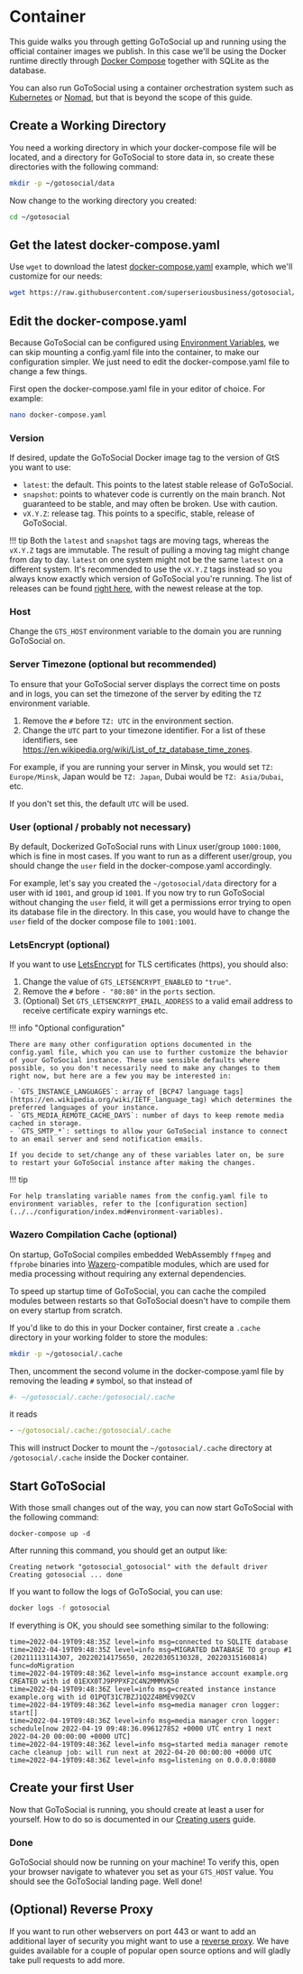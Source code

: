 # Container

This guide walks you through getting GoToSocial up and running using the official container images we publish. In this case we'll be using the Docker runtime directly through [Docker Compose](https://docs.docker.com/compose) together with SQLite as the database.

You can also run GoToSocial using a container orchestration system such as [Kubernetes](https://kubernetes.io/) or [Nomad](https://www.nomadproject.io/), but that is beyond the scope of this guide.

## Create a Working Directory

You need a working directory in which your docker-compose file will be located, and a directory for GoToSocial to store data in, so create these directories with the following command:

```bash
mkdir -p ~/gotosocial/data
```

Now change to the working directory you created:

```bash
cd ~/gotosocial
```

## Get the latest docker-compose.yaml

Use `wget` to download the latest [docker-compose.yaml](https://raw.githubusercontent.com/superseriousbusiness/gotosocial/main/example/docker-compose/docker-compose.yaml) example, which we'll customize for our needs:

```bash
wget https://raw.githubusercontent.com/superseriousbusiness/gotosocial/main/example/docker-compose/docker-compose.yaml
```

## Edit the docker-compose.yaml

Because GoToSocial can be configured using [Environment Variables](../../configuration/index.md#environment-variables), we can skip mounting a config.yaml file into the container, to make our configuration simpler. We just need to edit the docker-compose.yaml file to change a few things.

First open the docker-compose.yaml file in your editor of choice. For example:

```bash
nano docker-compose.yaml
```

### Version

If desired, update the GoToSocial Docker image tag to the version of GtS you want to use:

* `latest`: the default. This points to the latest stable release of GoToSocial.
* `snapshot`: points to whatever code is currently on the main branch. Not guaranteed to be stable, and may often be broken. Use with caution.
* `vX.Y.Z`: release tag. This points to a specific, stable, release of GoToSocial.

!!! tip
    Both the `latest` and `snapshot` tags are moving tags, whereas the `vX.Y.Z` tags are immutable. The result of pulling a moving tag might change from day to day. `latest` on one system might not be the same `latest` on a different system. It's recommended to use the `vX.Y.Z` tags instead so you always know exactly which version of GoToSocial you're running. The list of releases can be found [right here](https://github.com/superseriousbusiness/gotosocial/releases), with the newest release at the top.

### Host

Change the `GTS_HOST` environment variable to the domain you are running GoToSocial on.

### Server Timezone (optional but recommended)

To ensure that your GoToSocial server displays the correct time on posts and in logs, you can set the timezone of the server by editing the `TZ` environment variable.

1. Remove the `#` before `TZ: UTC` in the environment section.
2. Change the `UTC` part to your timezone identifier. For a list of these identifiers, see https://en.wikipedia.org/wiki/List_of_tz_database_time_zones.

For example, if you are running your server in Minsk, you would set `TZ: Europe/Minsk`, Japan would be `TZ: Japan`, Dubai would be `TZ: Asia/Dubai`, etc.

If you don't set this, the default `UTC` will be used.

### User (optional / probably not necessary)

By default, Dockerized GoToSocial runs with Linux user/group `1000:1000`, which is fine in most cases. If you want to run as a different user/group, you should change the `user` field in the docker-compose.yaml accordingly.

For example, let's say you created the `~/gotosocial/data` directory for a user with id `1001`, and group id `1001`. If you now try to run GoToSocial without changing the `user` field, it will get a permissions error trying to open its database file in the directory. In this case, you would have to change the `user` field of the docker compose file to `1001:1001`.

### LetsEncrypt (optional)

If you want to use [LetsEncrypt](../../configuration/tls.md) for TLS certificates (https), you should also:

1. Change the value of `GTS_LETSENCRYPT_ENABLED` to `"true"`.
2. Remove the `#` before `- "80:80"` in the `ports` section.
3. (Optional) Set `GTS_LETSENCRYPT_EMAIL_ADDRESS` to a valid email address to receive certificate expiry warnings etc.

!!! info "Optional configuration"
    
    There are many other configuration options documented in the config.yaml file, which you can use to further customize the behavior of your GoToSocial instance. These use sensible defaults where possible, so you don't necessarily need to make any changes to them right now, but here are a few you may be interested in:
    
    - `GTS_INSTANCE_LANGUAGES`: array of [BCP47 language tags](https://en.wikipedia.org/wiki/IETF_language_tag) which determines the preferred languages of your instance.
    - `GTS_MEDIA_REMOTE_CACHE_DAYS`: number of days to keep remote media cached in storage.
    - `GTS_SMTP_*`: settings to allow your GoToSocial instance to connect to an email server and send notification emails.

    If you decide to set/change any of these variables later on, be sure to restart your GoToSocial instance after making the changes.
    

!!! tip
    
    For help translating variable names from the config.yaml file to environment variables, refer to the [configuration section](../../configuration/index.md#environment-variables).

### Wazero Compilation Cache (optional)

On startup, GoToSocial compiles embedded WebAssembly `ffmpeg` and `ffprobe` binaries into [Wazero](https://wazero.io/)-compatible modules, which are used for media processing without requiring any external dependencies.

To speed up startup time of GoToSocial, you can cache the compiled modules between restarts so that GoToSocial doesn't have to compile them on every startup from scratch.

If you'd like to do this in your Docker container, first create a `.cache` directory in your working folder to store the modules:

```bash
mkdir -p ~/gotosocial/.cache
```

Then, uncomment the second volume in the docker-compose.yaml file by removing the leading `#` symbol, so that instead of

```yaml
#- ~/gotosocial/.cache:/gotosocial/.cache
```

it reads

```yaml
- ~/gotosocial/.cache:/gotosocial/.cache
```

This will instruct Docker to mount the `~/gotosocial/.cache` directory at `/gotosocial/.cache` inside the Docker container.

## Start GoToSocial

With those small changes out of the way, you can now start GoToSocial with the following command:

```shell
docker-compose up -d
```

After running this command, you should get an output like:

```text
Creating network "gotosocial_gotosocial" with the default driver
Creating gotosocial ... done
```

If you want to follow the logs of GoToSocial, you can use:

```bash
docker logs -f gotosocial
```

If everything is OK, you should see something similar to the following:

```text
time=2022-04-19T09:48:35Z level=info msg=connected to SQLITE database
time=2022-04-19T09:48:35Z level=info msg=MIGRATED DATABASE TO group #1 (20211113114307, 20220214175650, 20220305130328, 20220315160814) func=doMigration
time=2022-04-19T09:48:36Z level=info msg=instance account example.org CREATED with id 01EXX0TJ9PPPXF2C4N2MMMVK50
time=2022-04-19T09:48:36Z level=info msg=created instance instance example.org with id 01PQT31C7BZJ1Q2Z4BMEV90ZCV
time=2022-04-19T09:48:36Z level=info msg=media manager cron logger: start[]
time=2022-04-19T09:48:36Z level=info msg=media manager cron logger: schedule[now 2022-04-19 09:48:36.096127852 +0000 UTC entry 1 next 2022-04-20 00:00:00 +0000 UTC]
time=2022-04-19T09:48:36Z level=info msg=started media manager remote cache cleanup job: will run next at 2022-04-20 00:00:00 +0000 UTC
time=2022-04-19T09:48:36Z level=info msg=listening on 0.0.0.0:8080
```

## Create your first User

Now that GoToSocial is running, you should create at least a user for yourself. How to do so is documented in our [Creating users](../user_creation.md) guide.

### Done

GoToSocial should now be running on your machine! To verify this, open your browser navigate to whatever you set as your `GTS_HOST` value. You should see the GoToSocial landing page. Well done!

## (Optional) Reverse Proxy

If you want to run other webservers on port 443 or want to add an additional layer of security you might want to use a [reverse proxy](../reverse_proxy/index.md). We have guides available for a couple of popular open source options and will gladly take pull requests to add more.
